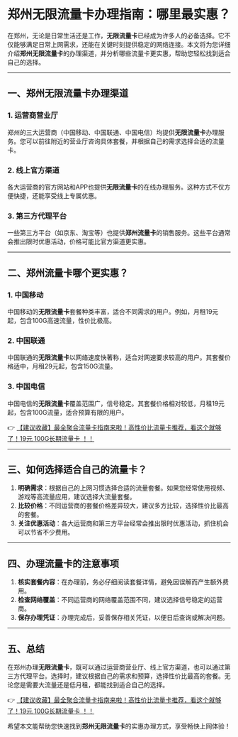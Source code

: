 # 郑州无限流量卡办理指南：哪里最实惠？

在郑州，无论是日常生活还是工作，**无限流量卡**已经成为许多人的必备选择。它不仅能够满足日常上网需求，还能在关键时刻提供稳定的网络连接。本文将为您详细介绍**郑州无限流量卡**的办理渠道，并分析哪些流量卡更实惠，帮助您轻松找到适合自己的选择。

---

## 一、郑州无限流量卡办理渠道

### 1. 运营商营业厅
郑州的三大运营商（中国移动、中国联通、中国电信）均提供**无限流量卡**办理服务。您可以前往附近的营业厅咨询具体套餐，并根据自己的需求选择合适的流量卡。

### 2. 线上官方渠道
各大运营商的官方网站和APP也提供**无限流量卡**的在线办理服务。这种方式不仅方便快捷，还能享受线上专属优惠。

### 3. 第三方代理平台
一些第三方平台（如京东、淘宝等）也提供**郑州流量卡**的销售服务。这些平台通常会推出限时优惠活动，价格可能比官方渠道更实惠。

---

## 二、郑州流量卡哪个更实惠？

### 1. 中国移动
中国移动的**无限流量卡**套餐种类丰富，适合不同需求的用户。例如，月租19元起，包含100G高速流量，性价比极高。

### 2. 中国联通
中国联通的**无限流量卡**以网络速度快著称，适合对网速要求较高的用户。其套餐价格适中，月租29元起，包含150G流量。

### 3. 中国电信
中国电信的**无限流量卡**覆盖范围广，信号稳定。其套餐价格相对较低，月租19元起，包含100G流量，适合预算有限的用户。

👉 [【建议收藏】最全聚合流量卡指南来啦！高性价比流量卡推荐，看这个就够了！19元 100G长期流量卡 ！！](https://bit.ly/Liuliangka)

---

## 三、如何选择适合自己的流量卡？

1. **明确需求**：根据自己的上网习惯选择合适的流量套餐。如果您经常使用视频、游戏等高流量应用，建议选择大流量套餐。
2. **比较价格**：不同运营商的套餐价格差异较大，建议多方比较，选择性价比最高的套餐。
3. **关注优惠活动**：各大运营商和第三方平台经常会推出限时优惠活动，抓住机会可以节省不少费用。

---

## 四、办理流量卡的注意事项

1. **核实套餐内容**：在办理前，务必仔细阅读套餐详情，避免因误解而产生额外费用。
2. **检查网络覆盖**：不同运营商的网络覆盖范围不同，建议选择信号稳定的运营商。
3. **保存办理凭证**：办理完成后，妥善保存相关凭证，以便日后查询或解决问题。

---

## 五、总结

在郑州办理**无限流量卡**，既可以通过运营商营业厅、线上官方渠道，也可以通过第三方代理平台。选择时，建议根据自己的需求和预算，选择性价比最高的套餐。无论您是需要大流量还是低月租，都能找到适合自己的选择。

👉 [【建议收藏】最全聚合流量卡指南来啦！高性价比流量卡推荐，看这个就够了！19元 100G长期流量卡 ！！](https://bit.ly/Liuliangka)

希望本文能帮助您快速找到**郑州无限流量卡**的实惠办理方式，享受畅快上网体验！